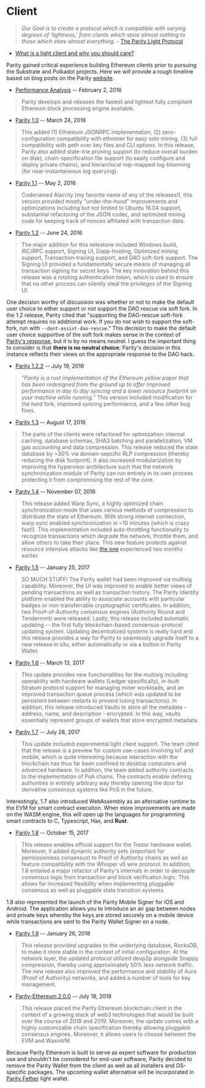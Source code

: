 # Client
> *Our Goal is to create a protocol which is compatible with varying degrees of 'lightness,' from clients which store almost nothing to those which store almost everything.* - [The Parity Light Protocol](https://wiki.parity.io/The-Parity-Light-Protocol-%28PIP%29)

* [What is a light client and why you should care?](https://www.parity.io/what-is-a-light-client/)

Parity gained critical experience building Ethereum clients prior to pursuing the Substrate and Polkadot projects. Here we will provide a rough timeline based on blog posts on the Parity [website](https://parity.io).

* [Performance Analysis](https://www.parity.io/performance-analysis/) -- February 2, 2016
> Parity develops and releases the fastest and lightest fully compliant Ethereum block processing engine available.

* [Parity 1.0](https://www.parity.io/parity-1-0-is-here/) -- March 24, 2016
> This added (1) Ethereum JSONRPC implementation, (2) zero-configuration compatibility with ethminer for easy solo mining, (3) full compatibility with geth over key files and CLI options. In this release, Parity also added state-trie pruning support (to reduce overall burden on disk), chain-specification file support (to easily configure and deploy private chains), and hierarchical mip-mapped log-blooming (for near-instantaneous log querying).

* [Parity 1.1](https://www.parity.io/announcing-parity-1-1/) -- May 2, 2016
> Codenamed Alacrity (my favorite name of any of the releases!), this version provided mostly "under-the-hood" improvements and optimizations including but not limited to Ubuntu 16.04 support, substantial refactoring of the JSON codec, and optimized mining code for keeping track of nonces affiliated with transaction data.

* [Parity 1.2](https://www.parity.io/announcing-parity-1-2/) -- June 24, 2016
> The major addition for this milestone included Windows build, IRC/RPC support, Signing UI, Dapp-hosting, Optimized mining support, Transaction-tracing support, and DAO soft-fork support. The Signing UI provided a fundamentally secure means of managing all transaction signing for secret keys. The key innovation behind this release was a rotating authentication token, which is used to ensure that no other process can silently steal the privileges of the Signing UI.

One decision worthy of discussion was whether or not to make the default user choice to either support or not support the DAO rescue via soft fork. In the 1.2 release, Parity cited that "supporting the DAO-rescue soft-fork attempt requires no additional work. If you do not wish to support the soft-fork, run with ```--dont-assist-dao-rescue```." This decision to make the default user choice supportive of the soft fork makes sense in the context of [Parity's response](https://www.parity.io/our-dao-response/), but it is by no means *neutral*. I guess the important thing to consider is that **there is no neutral choice**; Parity's decision in this instance reflects their views on the appropriate response to the DAO hack.

* [Parity 1.2.2](https://www.parity.io/parity-1-2-2-released-hard-fork-enabled/) -- July 19, 2016
> "*Parity is a rust implementation of the Ethereum yellow paper that has been redesigned from the ground up to offer improved performance in day to day syncing and a lower resource footprint on your machine while running.*" This version included modification for the hard fork, improved syncing performance, and a few other bug fixes.

* [Parity 1.3](https://www.parity.io/announcing-parity-1-3/) -- August 17, 2016
> The parts of the clients were refactored for optimization: internal caching, database schemas, SHA3 batching and parallelization, VM gas accounting and data compression. This release reduced the state database by ~30% via domain-sepcific RLP compression (thereby reducing the disk footprint). It also increased modularization by improving the hypervisor architecture such that the network synchronization module of Parity can run entirely in its own process protecting it from compromising the rest of the core.

* [Parity 1.4](https://www.parity.io/announcing-parity-1-4/) -- November 07, 2016
> This release added Warp Sync, a highly optimized chain synchronization mode that uses various methods of compression to distribute the state of Ethereum. With strong internet connection, warp sync enabled synchronization in ~10 minutes (which is crazy fast!). This implementation included auto-throttling functionality to recognize transactions which degrade the network, throttle them, and allow others to take their place. This new feature protects against resource intensive attacks like [the one](https://www.parity.io/onwards/) experienced two months earlier.

* [Parity 1.5](https://www.parity.io/onwards/) -- January 25, 2017
> SO MUCH STUFF! The Parity wallet had been improved via multisig capability. Moreover, the UI was improved to enable better views of pending transactions as well as transaction history. The Parity Identity platform enabled the ability to associate accounts with particular badges or non-transferrable cryptographic certificates. In addition, two Proof-of-Authority consensus engines (Authority Round and Tendermint) were released. Lastly, this release included automatic updating -- the first fully blockchain-based consensus-protocol updating system. Updating decentralized systems is really hard and this release provides a way for Parity to seamlessly upgrade itself to a new release in situ, either automatically or via a button in Parity Wallet. 

* [Parity 1.6](https://www.parity.io/announcing-parity-1-6/) -- March 13, 2017
> This update provides new functionalities for the multisig including operability with hardware wallets (Ledger specifically), in-built Stratum protocol support for managing miner workloads, and an improved transaction queue process (which was updated to be persistent between restarts to prevent losing transactions). In addition, this release introduced Vaults to store all the metadata - address, name, and description - encrypted. In this way, vaults essentially represent groups of wallets that store encrypted metadata.

* [Parity 1.7](https://www.parity.io/announcing-parity-1-7/) -- July 28, 2017
> This update included experimental light client support. The team cited that the release is a preview for custom use-cases involving IoT and mobile, which is quite interesting because interaction with the blockchain has thus far been confined to desktop computers and advanced hardware. In addition, the team added authority contracts to the implementation of PoA chains. The contracts enable defining authorities in entirely arbitrary way thereby opening the door for derivative consensus systems like PoS in the future.

Interestingly, 1.7 also introduced WebAssembly as an alternative runtime to the EVM for smart contract execution. When more improvements are made on the WASM engine, this will open up the languages for programming smart contracts to C, Typescript, Hax, and **Rust**.

* [Parity 1.8](https://www.parity.io/announcing-parity-1-8/) -- October 15, 2017
> This release enables official support for the Trezor hardware wallet. Moreover, it added dynamic authority sets (important for permissionless consensus) to Proof of Authority chains as well as feature compatibility with the Whisper v6 wire protocol. In addition, 1.8 entailed a major refactor of Parity's internals in order to decouple consensus logic from transaction and block verification logic. This allows for increased flexibility when implementing pluggable consensus as well as pluggable state transition systems. 

1.8 also represented the launch of the Parity Mobile Signer for iOS and Android. The application allows you to introduce an air gap between nodes and private keys whereby the keys are stored securely on a mobile device while transactions are sent to the Parity Wallet Signer on a node. 

* [Parity 1.9](https://www.parity.io/velocity-the-fastest-parity-released/) -- January 26, 2018
> This release provided upgrades to the underlying database, RocksDB, to make it more stable in the context of initial configuration. At the network layer, the updated protocol utilized devp2p alongside Snappy compression, thereby using approximately 50% less network traffic. The new release also improved the performance and stability of Aura (Proof of Authority) networks, and added a number of tools for key management.

* [Parity-Ethereum 2.0.0](https://www.parity.io/parity-ethereum-2-0/) -- July 18, 2018
> This release placed the Parity Ethereum blockchain client in the context of a growing stack of web3 technologies that would be built over the course of 2018 and 2019. Moreover, the update comes with a highly customizable chain specification thereby allowing pluggable consensus engines. Moreover, it allows users to choose between the EVM and WasmVM. 

Because Parity Ethereum is built to serve as expert software for production use and shouldn't be considered for end-user software, Parity decided to remove the Parity Wallet from the client as well as all installers and OS-specific packages. The upcoming wallet alternative will be incorporated in [Parity Fether](https://github.com/paritytech/fether) light wallet. 
